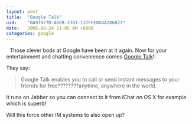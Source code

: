 ```yaml
---
layout: post
title:  "Google Talk"
uid:	"8A97977D-A6EB-2381-137FFE8D4A286B23"
date:   2005-08-24 11:05 AM +0000
categories: google
---
```

<a href="http://www.google.com/talk/"><img style="FLOAT: left; MARGIN: 0px 10px 10px 0px; CURSOR: hand" alt="" src="http://www.google.com/talk/images/talk_logo.gif" border="0" /></a>
Those clever bods at Google have been at it again. Now for your entertainment and chatting convenience comes <a href="http://talk.google.com">Google Talk</a>!:

They say:
<blockquote>Google Talk enables you to call or send instant messages to your friends for free????????anytime, anywhere in the world.</blockquote>

It runs on Jabber so you can connect to it from iChat on OS X for example which is superb!

Will this force other IM systems to also open up?